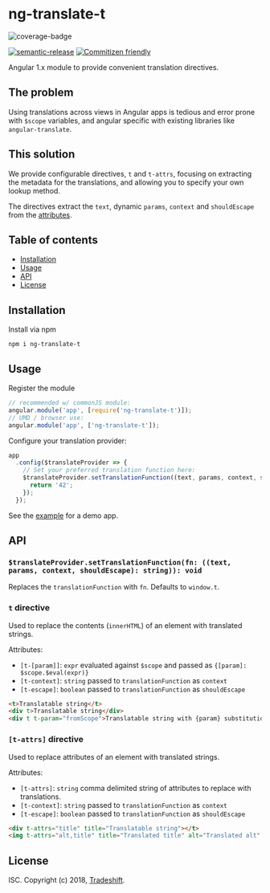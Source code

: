 # ng-translate-t
![coverage-badge][coverage-badge]

[![semantic-release][semantic-release-badge]][semantic-release]
[![Commitizen friendly][commitizen-badge]][commitizen]

Angular 1.x module to provide convenient translation directives.

## The problem
Using translations across views in Angular apps is tedious and error prone with
`$scope` variables, and angular specific with existing libraries like
`angular-translate`.

## This solution
We provide configurable directives, `t` and `t-attrs`, focusing on extracting
the metadata for the translations, and allowing you to specify your own lookup
method.

The directives extract the `text`, dynamic `params`, `context` and `shouldEscape`
from the [attributes](#api).

## Table of contents
<!-- START doctoc generated TOC please keep comment here to allow auto update -->
<!-- DON'T EDIT THIS SECTION, INSTEAD RE-RUN doctoc TO UPDATE -->


- [Installation](#installation)
- [Usage](#usage)
- [API](#api)
- [License](#license)

<!-- END doctoc generated TOC please keep comment here to allow auto update -->


## Installation
Install via npm
```
npm i ng-translate-t
```

## Usage
Register the module
```js
// recommended w/ commonJS module:
angular.module('app', [require('ng-translate-t')]);
// UMD / browser use:
angular.module('app', ['ng-translate-t']);
```

Configure your translation provider:
```js
app
  .config($translateProvider => {
    // Set your preferred translation function here:
    $translateProvider.setTranslationFunction((text, params, context, shouldEscape) => {
      return '42';
    });
  });
```

See the [example](examples/cdn.html) for a demo app.

## API
### `$translateProvider.setTranslationFunction(fn: ((text, params, context, shouldEscape): string)): void`
Replaces the `translationFunction` with `fn`. Defaults to `window.t`.

### `t` directive
Used to replace the contents (`innerHTML`) of an element with translated strings.

Attributes:
* `[t-[param]]`: `expr` evaluated against `$scope` and passed as `{[param]: $scope.$eval(expr)}`
* `[t-context]`: `string` passed to `translationFunction` as `context`
* `[t-escape]`: `boolean` passed to `translationFunction` as `shouldEscape`

```html
<t>Translatable string</t>
<div t>Translatable string</div>
<div t t-param="fromScope">Translatable string with {param} substitution</div>
```

### `[t-attrs]` directive
Used to replace attributes of an element with translated strings.


Attributes:
* `[t-attrs]`: `string` comma delimited string of attributes to replace with translations.
* `[t-context]`: `string` passed to `translationFunction` as `context`
* `[t-escape]`: `boolean` passed to `translationFunction` as `shouldEscape`

```html
<div t-attrs="title" title="Translatable string"></t>
<img t-attrs="alt,title" title="Translated title" alt="Translated alt" src="#" />
```

## License
ISC. Copyright (c) 2018, [Tradeshift](https://github.com/Tradeshift).

[coverage-badge]: https://img.shields.io/badge/coverage-100%25-brightgreen.svg
[semantic-release]: https://github.com/semantic-release/semantic-release
[semantic-release-badge]: https://img.shields.io/badge/%20%20%F0%9F%93%A6%F0%9F%9A%80-semantic--release-e10079.svg
[commitizen]: http://commitizen.github.io/cz-cli/
[commitizen-badge]: https://img.shields.io/badge/commitizen-friendly-brightgreen.svg
